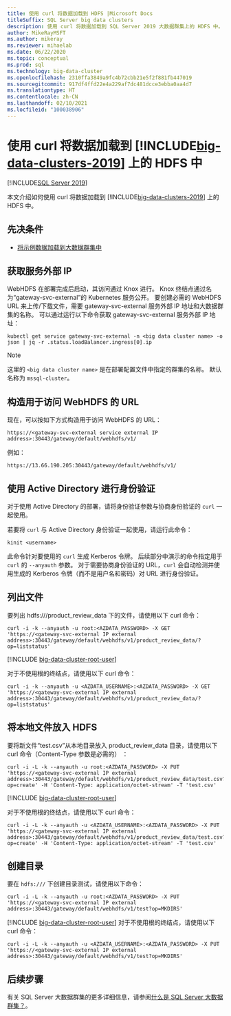 ```yaml
---
title: 使用 curl 将数据加载到 HDFS |Microsoft Docs
titleSuffix: SQL Server big data clusters
description: 使用 curl 将数据加载到 SQL Server 2019 大数据群集上的 HDFS 中。
author: MikeRayMSFT
ms.author: mikeray
ms.reviewer: mihaelab
ms.date: 06/22/2020
ms.topic: conceptual
ms.prod: sql
ms.technology: big-data-cluster
ms.openlocfilehash: 2310ffa3849a9fc4b72cbb21e5f2f881fb447019
ms.sourcegitcommit: 917df4ffd22e4a229af7dc481dcce3ebba0aa4d7
ms.translationtype: HT
ms.contentlocale: zh-CN
ms.lasthandoff: 02/10/2021
ms.locfileid: "100038906"
---
```

# <a name="use-curl-to-load-data-into-hdfs-on-big-data-clusters-2019"></a>使用 curl 将数据加载到 [!INCLUDE[big-data-clusters-2019](../includes/ssbigdataclusters-ss-nover.md)] 上的 HDFS 中

[!INCLUDE[SQL Server 2019](../includes/applies-to-version/sqlserver2019.md)]

本文介绍如何使用 curl 将数据加载到 [!INCLUDE[big-data-clusters-2019](../includes/ssbigdataclusters-ver15.md)] 上的 HDFS 中。

## <a name="prerequisites"></a><a id="prereqs"></a>先决条件

- [将示例数据加载到大数据群集中](tutorial-load-sample-data.md)

## <a name="obtain-the-service-external-ip"></a>获取服务外部 IP

WebHDFS 在部署完成后启动，其访问通过 Knox 进行。 Knox 终结点通过名为“gateway-svc-external”的 Kubernetes 服务公开。  要创建必需的 WebHDFS URL 来上传/下载文件，需要 gateway-svc-external 服务外部 IP 地址和大数据群集的名称。 可以通过运行以下命令获取 gateway-svc-external 服务外部 IP 地址：

```terminal
kubectl get service gateway-svc-external -n <big data cluster name> -o json | jq -r .status.loadBalancer.ingress[0].ip
```

> [!NOTE]
> 这里的 `<big data cluster name>` 是在部署配置文件中指定的群集的名称。 默认名称为 `mssql-cluster`。

## <a name="construct-the-url-to-access-webhdfs"></a>构造用于访问 WebHDFS 的 URL

现在，可以按如下方式构造用于访问 WebHDFS 的 URL：

`https://<gateway-svc-external service external IP address>:30443/gateway/default/webhdfs/v1/`

例如：

`https://13.66.190.205:30443/gateway/default/webhdfs/v1/`

## <a name="authentication-with-active-directory"></a>使用 Active Directory 进行身份验证

对于使用 Active Directory 的部署，请将身份验证参数与协商身份验证的 `curl` 一起使用。 

若要将 `curl` 与 Active Directory 身份验证一起使用，请运行此命令：

```
kinit <username>
```

此命令针对要使用的 `curl` 生成 Kerberos 令牌。 后续部分中演示的命令指定用于 `curl` 的 `--anyauth` 参数。 对于需要协商身份验证的 URL，`curl` 会自动检测并使用生成的 Kerberos 令牌（而不是用户名和密码）对 URL 进行身份验证。

## <a name="list-a-file"></a>列出文件

要列出 hdfs:///product_review_data 下的文件，请使用以下 curl 命令：

```terminal
curl -i -k --anyauth -u root:<AZDATA_PASSWORD> -X GET 'https://<gateway-svc-external IP external address>:30443/gateway/default/webhdfs/v1/product_review_data/?op=liststatus'
```

[!INCLUDE [big-data-cluster-root-user](../includes/big-data-cluster-root-user.md)]

对于不使用根的终结点，请使用以下 curl 命令：

```terminal
curl -i -k --anyauth -u <AZDATA_USERNAME>:<AZDATA_PASSWORD> -X GET 'https://<gateway-svc-external IP external address>:30443/gateway/default/webhdfs/v1/product_review_data/?op=liststatus'
```

## <a name="put-a-local-file-into-hdfs"></a>将本地文件放入 HDFS

要将新文件“test.csv”从本地目录放入 product_review_data 目录，请使用以下 curl 命令（Content-Type 参数是必需的） ：

```terminal
curl -i -L -k --anyauth -u root:<AZDATA_PASSWORD> -X PUT 'https://<gateway-svc-external IP external address>:30443/gateway/default/webhdfs/v1/product_review_data/test.csv?op=create' -H 'Content-Type: application/octet-stream' -T 'test.csv'
```

[!INCLUDE [big-data-cluster-root-user](../includes/big-data-cluster-root-user.md)]

对于不使用根的终结点，请使用以下 curl 命令：

```terminal
curl -i -L -k --anyauth -u <AZDATA_USERNAME>:<AZDATA_PASSWORD> -X PUT 'https://<gateway-svc-external IP external address>:30443/gateway/default/webhdfs/v1/product_review_data/test.csv?op=create' -H 'Content-Type: application/octet-stream' -T 'test.csv'
```

## <a name="create-a-directory"></a>创建目录

要在 `hdfs:///` 下创建目录测试，请使用以下命令：

```terminal
curl -i -L -k --anyauth -u root:<AZDATA_PASSWORD> -X PUT 'https://<gateway-svc-external IP external address>:30443/gateway/default/webhdfs/v1/test?op=MKDIRS'
```

[!INCLUDE [big-data-cluster-root-user](../includes/big-data-cluster-root-user.md)]
对于不使用根的终结点，请使用以下 curl 命令：

```terminal
curl -i -L -k --anyauth -u <AZDATA_USERNAME>:<AZDATA_PASSWORD> -X PUT 'https://<gateway-svc-external IP external address>:30443/gateway/default/webhdfs/v1/test?op=MKDIRS'
```

## <a name="next-steps"></a>后续步骤

有关 SQL Server 大数据群集的更多详细信息，请参阅[什么是 SQL Server 大数据群集？](big-data-cluster-overview.md)。
